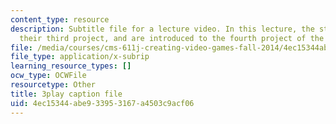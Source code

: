 ```yaml
---
content_type: resource
description: Subtitle file for a lecture video. In this lecture, the students present
  their third project, and are introduced to the fourth project of the class.
file: /media/courses/cms-611j-creating-video-games-fall-2014/4ec15344abe933953167a4503c9acf06_9is-GrNpNvA.srt
file_type: application/x-subrip
learning_resource_types: []
ocw_type: OCWFile
resourcetype: Other
title: 3play caption file
uid: 4ec15344-abe9-3395-3167-a4503c9acf06
---
```

